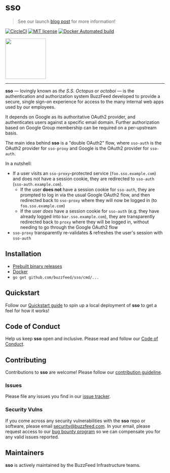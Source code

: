 # sso
> See our launch [blog post](https://tech.buzzfeed.com/unleashing-the-a6a1a5da39d6) for more information!


[![CircleCI](https://circleci.com/gh/buzzfeed/sso.svg?style=svg)](https://circleci.com/gh/buzzfeed/sso)
[![MIT license](http://img.shields.io/badge/license-MIT-brightgreen.svg)](http://opensource.org/licenses/MIT)
[![Docker Automated build](https://img.shields.io/docker/automated/buzzfeed/sso.svg)](https://hub.docker.com/r/buzzfeed/sso/)


<img src="https://user-images.githubusercontent.com/10510566/44476420-a64e5980-a605-11e8-8ad9-2820109deb75.png" width="128px">

----

**sso** — lovingly known as *the S.S. Octopus* or *octoboi* — is the
authentication and authorization system BuzzFeed developed to provide a secure,
single sign-on experience for access to the many internal web apps used by our
employees.

It depends on Google as its authoritative OAuth2 provider, and authenticates
users against a specific email domain. Further authorization based on Google
Group membership can be required on a per-upstream basis.

The main idea behind **sso** is a "double OAuth2" flow, where `sso-auth` is the
OAuth2 provider for `sso-proxy` and Google is the OAuth2 provider for `sso-auth`.

In a nutshell:

- If a user visits an `sso-proxy`-protected service (`foo.sso.example.com`) and does not have a session cookie, they are redirected to `sso-auth` (`sso-auth.example.com`).
   - If the user **does not** have a session cookie for `sso-auth`,
     they are prompted to log in via the usual Google OAuth2 flow, and then
     redirected back to `sso-proxy` where they will now be logged in (to
     `foo.sso.example.com`)
   - If the user *does* have a session cookie for `sso-auth` (e.g. they
     have already logged into `bar.sso.example.com`), they are
     transparently redirected back to `proxy` where they will be logged in,
     without needing to go through the Google OAuth2 flow
- `sso-proxy` transparently re-validates & refreshes the user's session with `sso-auth`

## Installation

- [Prebuilt binary releases](https://github.com/buzzfeed/sso/releases)
- [Docker][docker_hub]
- `go get github.com/buzzfeed/sso/cmd/...`

## Quickstart

Follow our [Quickstart guide](docs/quickstart.md) to spin up a local deployment
of **sso** to get a feel for how it works!

## Code of Conduct

Help us keep **sso** open and inclusive. Please read and follow our [Code of Conduct](CODE_OF_CONDUCT.md).

## Contributing

Contributions to **sso** are welcome! Please follow our [contribution guideline](CONTRIBUTING.md).

### Issues

Please file any issues you find in our [issue tracker](https://github.com/buzzfeed/sso/issues).

### Security Vulns

If you come across any security vulnerabilities with the **sso** repo or software, please email security@buzzfeed.com. In your email, please request access to our [bug bounty program](https://hackerone.com/buzzfeed) so we can compensate you for any valid issues reported.

## Maintainers

**sso** is actively maintained by the BuzzFeed Infrastructure teams.

[docker_hub]: https://hub.docker.com/r/buzzfeed/sso/
